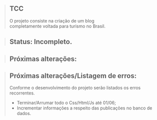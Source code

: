 > ## TCC
> O projeto consiste na criação de um blog <br> completamente voltada para turismo no Brasil.

> ## Status: Incompleto.

> ## Próximas alterações:

> ## Próximas alterações/Listagem de erros:
> Conforme o desenvolvimento do projeto serão listados os erros recorrentes.
> + Terminar/Arrumar todo o Css/Html/Js até 01/06;
> + Incrementar informações a respeito das publicações no banco de dados.